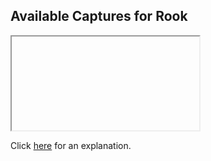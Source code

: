 ##  Available Captures for Rook 

<iframe></iframe>

Click [here](Explanation.md) for an explanation.

